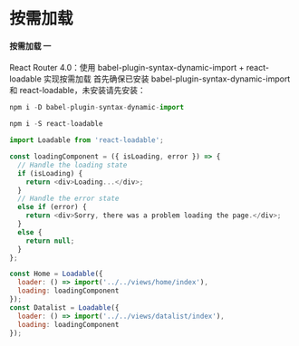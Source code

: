 # 按需加载


#### 按需加载 一

React Router 4.0：使用 babel-plugin-syntax-dynamic-import + react-loadable 实现按需加载
首先确保已安装 babel-plugin-syntax-dynamic-import 和 react-loadable，未安装请先安装：

```js
npm i -D babel-plugin-syntax-dynamic-import

npm i -S react-loadable

import Loadable from 'react-loadable';

const loadingComponent = ({ isLoading, error }) => {
  // Handle the loading state
  if (isLoading) {
    return <div>Loading...</div>;
  }
  // Handle the error state
  else if (error) {
    return <div>Sorry, there was a problem loading the page.</div>;
  }
  else {
    return null;
  }
};

const Home = Loadable({
  loader: () => import('../../views/home/index'),
  loading: loadingComponent
});
const Datalist = Loadable({
  loader: () => import('../../views/datalist/index'),
  loading: loadingComponent
});
```